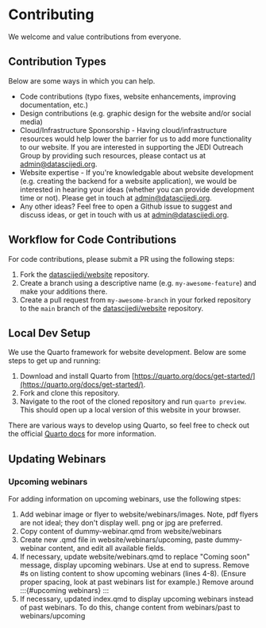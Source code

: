 # Contributing

We welcome and value contributions from everyone. 

## Contribution Types

Below are some ways in which you can help. 

- Code contributions (typo fixes, website enhancements, improving documentation, etc.)
- Design contributions (e.g. graphic design for the website and/or social media)
- Cloud/Infrastructure Sponsorship - Having cloud/infrastructure resources would help lower the barrier for us to add more functionality to our website. If you are interested in supporting the JEDI Outreach Group by providing such resources, please contact us at admin@datascijedi.org. 
- Website expertise - If you're knowledgable about website development (e.g. creating the backend for a website application), we would be interested in hearing your ideas (whether you can provide development time or not). Please get in touch at admin@datascijedi.org. 
- Any other ideas? Feel free to open a Github issue to suggest and discuss ideas, or get in touch with us at admin@datascijedi.org. 

## Workflow for Code Contributions

For code contributions, please submit a PR using the following steps:

1) Fork the [datascijedi/website](https://github.com/datascijedi/website) repository. 
2) Create a branch using a descriptive name (e.g. `my-awesome-feature`) and make your additions there. 
3) Create a pull request from `my-awesome-branch` in your forked repository to the `main` branch of the [datascijedi/website](https://github.com/datascijedi/website) repository. 

## Local Dev Setup

We use the Quarto framework for website development. Below are some steps to get up and running:

1) Download and install Quarto from [https://quarto.org/docs/get-started/](https://quarto.org/docs/get-started/). 
2) Fork and clone this repository. 
3) Navigate to the root of the cloned repository and run `quarto preview`. This should open up a local version of this website in your browser. 

There are various ways to develop using Quarto, so feel free to check out the official [Quarto docs](https://quarto.org/docs/get-started/hello/) for more information. 

## Updating Webinars

### Upcoming webinars

For adding information on upcoming webinars, use the following stpes:

1) Add webinar image or flyer to website/webinars/images. Note, pdf flyers are not ideal; they don't display well. png or jpg are preferred.
2) Copy content of dummy-webinar.qmd from website/webinars
3) Create new .qmd file in website/webinars/upcoming, paste dummy-webinar content, and edit all available fields.
4) If necessary, update website/webinars.qmd to replace "Coming soon" message, display upcoming webinars. Use <!-- at the start of Coming soon message and --> at end to supress. Remove #s on listing content to show upcoming webinars (lines 4-8). (Ensure proper spacing, look at past webinars list for example.) Remove <!-- and --> around :::{#upcoming webinars} ::: 
5) If necessary, updated index.qmd to display upcoming webinars instead of past webinars. To do this, change content from webinars/past to webinars/upcoming
 
